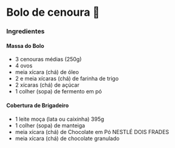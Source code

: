 # Bolo de cenoura :large_orange_diamond:

### Ingredientes

#### Massa do Bolo

- 3 cenouras médias (250g)
- 4 ovos
- meia xícara (chá) de óleo
- 2 e meia xícaras (chá) de farinha de trigo
- 2 xícaras (chá) de açúcar
- 1 colher (sopa) de fermento em pó

#### Cobertura de Brigadeiro

- 1 leite moça (lata ou caixinha) 395g
- 1 colher (sopa) de manteiga
- meia xícara (chá) de Chocolate em Pó NESTLÉ DOIS FRADES
- meia xícara (chá) de chocolate granulado